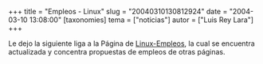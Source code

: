 +++
title = "Empleos - Linux"
slug = "20040310130812924"
date = "2004-03-10 13:08:00"
[taxonomies]
tema = ["noticias"]
autor = ["Luis Rey Lara"]
+++

Le dejo la siguiente liga a la Página de
[Linux-Empleos](http://linux-empleos.com/), la cual se encuentra
actualizada y concentra propuestas de empleos de otras páginas.

